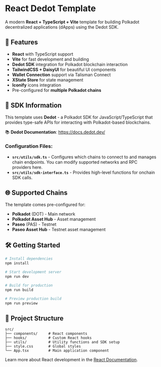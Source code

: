 # React Dedot Template

A modern **React + TypeScript + Vite** template for building Polkadot decentralized applications (dApps) using the Dedot SDK.

## 🚀 Features

- **React** with TypeScript support
- **Vite** for fast development and building
- **Dedot SDK** integration for Polkadot blockchain interaction
- **TailwindCSS + DaisyUI** for beautiful UI components
- **Wallet Connection** support via Talisman Connect
- **XState Store** for state management
- **Iconify** icons integration
- Pre-configured for **multiple Polkadot chains**

## 🔗 SDK Information

This template uses **Dedot** - a Polkadot SDK for JavaScript/TypeScript that provides type-safe APIs for interacting with Polkadot-based blockchains.

📚 **Dedot Documentation**: https://docs.dedot.dev/

### Configuration Files:
- **`src/utils/sdk.ts`** - Configures which chains to connect to and manages chain endpoints. You can modify supported networks and RPC providers here.
- **`src/utils/sdk-interface.ts`** - Provides high-level functions for onchain SDK calls.

## 🌐 Supported Chains

The template comes pre-configured for:
- **Polkadot** (DOT) - Main network
- **Polkadot Asset Hub** - Asset management
- **Paseo** (PAS) - Testnet
- **Paseo Asset Hub** - Testnet asset management

## 🛠️ Getting Started

```bash
# Install dependencies
npm install

# Start development server
npm run dev

# Build for production
npm run build

# Preview production build
npm run preview
```

## 📁 Project Structure

```
src/
├── components/     # React components
├── hooks/          # Custom React hooks
├── utils/          # Utility functions and SDK setup
├── style.css       # Global styles
└── App.tsx         # Main application component
```

Learn more about React development in the [React Documentation](https://react.dev/).
